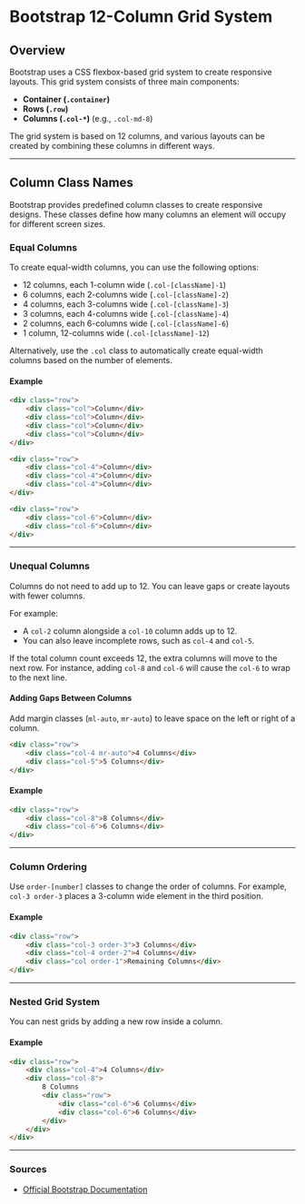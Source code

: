 # Bootstrap 12-Column Grid System

## Overview
Bootstrap uses a CSS flexbox-based grid system to create responsive layouts. This grid system consists of three main components:

- **Container (`.container`)**
- **Rows (`.row`)**
- **Columns (`.col-*`)** (e.g., `.col-md-8`)

The grid system is based on 12 columns, and various layouts can be created by combining these columns in different ways.

---

## Column Class Names
Bootstrap provides predefined column classes to create responsive designs. These classes define how many columns an element will occupy for different screen sizes.

### Equal Columns
To create equal-width columns, you can use the following options:

- 12 columns, each 1-column wide (`.col-[className]-1`)
- 6 columns, each 2-columns wide (`.col-[className]-2`)
- 4 columns, each 3-columns wide (`.col-[className]-3`)
- 3 columns, each 4-columns wide (`.col-[className]-4`)
- 2 columns, each 6-columns wide (`.col-[className]-6`)
- 1 column, 12-columns wide (`.col-[className]-12`)

Alternatively, use the `.col` class to automatically create equal-width columns based on the number of elements.

#### Example

```html
<div class="row">
    <div class="col">Column</div>
    <div class="col">Column</div>
    <div class="col">Column</div>
    <div class="col">Column</div>
</div>

<div class="row">
    <div class="col-4">Column</div>
    <div class="col-4">Column</div>
    <div class="col-4">Column</div>
</div>

<div class="row">
    <div class="col-6">Column</div>
    <div class="col-6">Column</div>
</div>
```

---

### Unequal Columns
Columns do not need to add up to 12. You can leave gaps or create layouts with fewer columns.

For example:
- A `col-2` column alongside a `col-10` column adds up to 12.
- You can also leave incomplete rows, such as `col-4` and `col-5`.

If the total column count exceeds 12, the extra columns will move to the next row. For instance, adding `col-8` and `col-6` will cause the `col-6` to wrap to the next line.

#### Adding Gaps Between Columns
Add margin classes (`ml-auto`, `mr-auto`) to leave space on the left or right of a column.

```html
<div class="row">
    <div class="col-4 mr-auto">4 Columns</div>
    <div class="col-5">5 Columns</div>
</div>
```

#### Example

```html
<div class="row">
    <div class="col-8">8 Columns</div>
    <div class="col-6">6 Columns</div>
</div>
```

---

### Column Ordering
Use `order-[number]` classes to change the order of columns. For example, `col-3 order-3` places a 3-column wide element in the third position.

#### Example

```html
<div class="row">
    <div class="col-3 order-3">3 Columns</div>
    <div class="col-4 order-2">4 Columns</div>
    <div class="col order-1">Remaining Columns</div>
</div>
```

---

### Nested Grid System
You can nest grids by adding a new row inside a column.

#### Example

```html
<div class="row">
    <div class="col-4">4 Columns</div>
    <div class="col-8">
        8 Columns
        <div class="row">
            <div class="col-6">6 Columns</div>
            <div class="col-6">6 Columns</div>
        </div>
    </div>
</div>
```

---

### Sources
- [Official Bootstrap Documentation](https://getbootstrap.com/)
